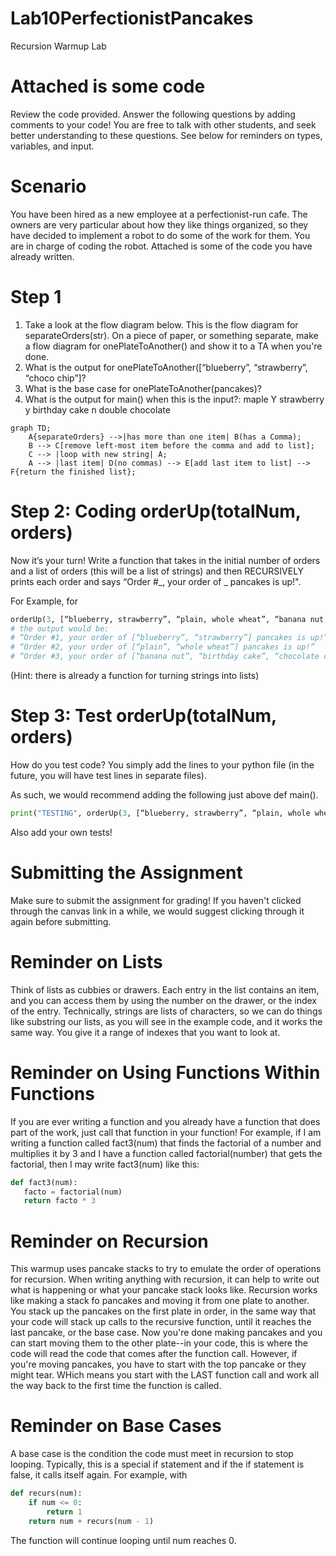 # Lab10PerfectionistPancakes
Recursion Warmup Lab

# Attached is some code
Review the code provided. Answer the following questions by adding comments to your code! You are free to talk with other students, and seek better understanding to these questions. See below for reminders on types, variables, and input.

# Scenario
You have been hired as a new employee at a perfectionist-run cafe. The owners are very particular about how they like things organized, so they have decided to implement a robot to do some of the work for them. You are in charge of coding the robot. Attached is some of the code you have already written.

# Step 1
1. Take a look at the flow diagram below. This is the flow diagram for separateOrders(str). On a piece of paper, or something separate, make a flow diagram for onePlateToAnother() and show it to a TA when you're done.
2. What is the output for onePlateToAnother(\[“blueberry”, “strawberry”, “choco chip”]?
3. What is the base case for onePlateToAnother(pancakes)?
4. What is the output for main() when this is the input?:
maple
Y
strawberry 
y 
birthday cake
n 
double chocolate

```mermaid
graph TD;
    A{separateOrders} -->|has more than one item| B(has a Comma);
    B --> C[remove left-most item before the comma and add to list];
    C --> |loop with new string| A;
    A --> |last item| D(no commas) --> E[add last item to list] --> F{return the finished list};
```


# Step 2: Coding orderUp(totalNum, orders)
Now it’s your turn! Write a function that takes in the initial number of orders and a list of orders (this will be a list of strings) and then RECURSIVELY prints each order and says “Order #_, your order of _ pancakes is up!".

For Example, for 
```python
orderUp(3, [“blueberry, strawberry”, “plain, whole wheat”, “banana nut, birthday cake, chocolate chip”])
# the output would be:
# “Order #1, your order of [“blueberry”, “strawberry”] pancakes is up!”
# “Order #2, your order of [“plain”, “whole wheat”] pancakes is up!”
# “Order #3, your order of [“banana nut”, “birthday cake”, “chocolate chip”] pancakes is up!”
```
(Hint: there is already a function for turning strings into lists)

# Step 3: Test orderUp(totalNum, orders)
How do you test code? You simply add the lines to your python file (in the future, you will have test lines in separate files).

As such, we would recommend adding the following just above def main().
```python
print("TESTING", orderUp(3, [“blueberry, strawberry”, “plain, whole wheat”, “banana nut, birthday cake, chocolate chip”]))
```
Also add your own tests!

# Submitting the Assignment
Make sure to submit the assignment for grading! If you haven't clicked through the canvas link in a while, we would suggest clicking through it again before submitting.

# Reminder on Lists
Think of lists as cubbies or drawers. Each entry in the list contains an item, and you can access them by using the number on the drawer, or the index of the entry. Technically, strings are lists of characters, so we can do things like substring our lists, as you will see in the example code, and it works the same way. You give it a range of indexes that you want to look at.

# Reminder on Using Functions Within Functions
If you are ever writing a function and you already have a function that does part of the work, just call that function in your function! For example, if I am writing a function called fact3(num) that finds the factorial of a number and multiplies it by 3 and I have a function called factorial(number) that gets the factorial, then I may write fact3(num) like this:
```python
def fact3(num):
   facto = factorial(num)
   return facto * 3
```
# Reminder on Recursion
This warmup uses pancake stacks to try to emulate the order of operations for recursion. When writing anything with recursion, it can help to write out what is happening or what your pancake stack looks like. Recursion works like making a stack fo pancakes and moving it from one plate to another. You stack up the pancakes on the first plate in order, in the same way that your code will stack up calls to the recursive function, until it reaches the last pancake, or the base case. Now you're done making pancakes and you can start moving them to the other plate--in your code, this is where the code will read the code that comes after the function call. However, if you're moving pancakes, you have to start with the top pancake or they might tear. WHich means you start with the LAST function call and work all the way back to the first time the function is called. 

# Reminder on Base Cases
A base case is the condition the code must meet in recursion to stop looping. Typically, this is a special if statement and if the if statement is false, it calls itself again. For example, with 
```python
def recurs(num):
    if num <= 0:
        return 1
    return num + recurs(num - 1)
```
The function will continue looping until num reaches 0.
